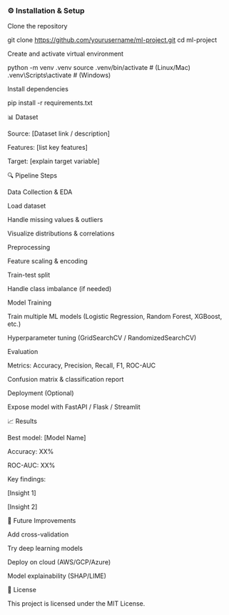 ### ⚙️ Installation & Setup

Clone the repository

git clone https://github.com/yourusername/ml-project.git
cd ml-project


Create and activate virtual environment

python -m venv .venv
source .venv/bin/activate    # (Linux/Mac)
.venv\Scripts\activate       # (Windows)


Install dependencies

pip install -r requirements.txt

📊 Dataset

Source: [Dataset link / description]

Features: [list key features]

Target: [explain target variable]

🔍 Pipeline Steps

Data Collection & EDA

Load dataset

Handle missing values & outliers

Visualize distributions & correlations

Preprocessing

Feature scaling & encoding

Train-test split

Handle class imbalance (if needed)

Model Training

Train multiple ML models (Logistic Regression, Random Forest, XGBoost, etc.)

Hyperparameter tuning (GridSearchCV / RandomizedSearchCV)

Evaluation

Metrics: Accuracy, Precision, Recall, F1, ROC-AUC

Confusion matrix & classification report

Deployment (Optional)

Expose model with FastAPI / Flask / Streamlit

📈 Results

Best model: [Model Name]

Accuracy: XX%

ROC-AUC: XX%

Key findings:

[Insight 1]

[Insight 2]

📌 Future Improvements

Add cross-validation

Try deep learning models

Deploy on cloud (AWS/GCP/Azure)

Model explainability (SHAP/LIME)

📜 License

This project is licensed under the MIT License.
